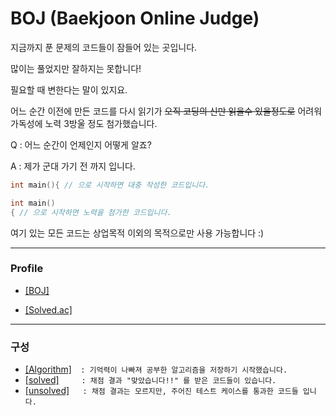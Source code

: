 # BOJ (Baekjoon Online Judge)
지금까지 푼 문제의 코드들이 잠들어 있는 곳입니다.

많이는 풀었지만 잘하지는 못합니다!

필요할 때 변한다는 말이 있지요.

어느 순간 이전에 만든 코드를 다시 읽기가  ~~오직 코딩의 신만 읽을수 있을정도로~~ 어려워 가독성에 노력 3방울 정도 첨가했습니다.

Q : 어느 순간이 언제인지 어떻게 알죠?

A : 제가 군대 가기 전 까지 입니다.

```C
int main(){ // 으로 시작하면 대충 작성한 코드입니다.
```
```C
int main()
{ // 으로 시작하면 노력을 첨가한 코드입니다.
```
여기 있는 모든 코드는 상업목적 이외의 목적으로만 사용 가능합니다 :)
***
### Profile

+ [[BOJ]](https://www.acmicpc.net/user/polygon)

+ [[Solved.ac]](https://solved.ac/profile/polygon)

***
### 구성

+ [[Algorithm]](https://github.com/rogi-rogi/BOJ/tree/main/Algorithm)`  : 기억력이 나빠져 공부한 알고리즘을 저장하기 시작했습니다.`
+ [[solved]](https://github.com/rogi-rogi/BOJ/tree/main/solved)`     : 채점 결과 "맞았습니다!!" 를 받은 코드들이 있습니다.`
+ [[unsolved]](https://github.com/rogi-rogi/BOJ/tree/main/unsolved)`   : 채점 결과는 모르지만, 주어진 테스트 케이스를 통과한 코드들 입니다.`




